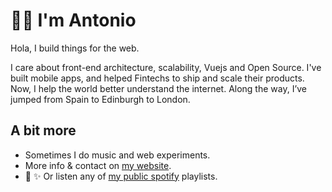 # 👨‍💻 I'm Antonio

Hola, I build things for the web.

I care about front-end architecture, scalability, Vuejs and Open Source. I've built mobile apps, and helped Fintechs to ship and scale their products. Now, I help the world better understand the internet. Along the way, I’ve jumped from Spain to Edinburgh to London.

## A bit more

- Sometimes I do music and web experiments. 
- More info & contact on [my website](https://antonio-r.now.sh/). 
- 🎹 ✨ Or listen any of [my public spotify](https://open.spotify.com/user/vblccrugbjuudv3ayg8n06h85?si=LmwXqXK9R3mfSV2xaeMdSA) playlists.
